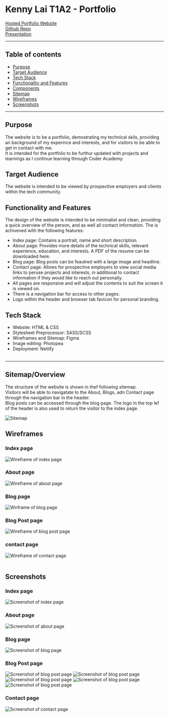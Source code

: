 # Kenny Lai T1A2 - Portfolio

[Hosted Portfolio Website](https://kl-t1a2.netlify.app/)  
[Github Repo](https://github.com/kenny791/T1A2-Portfolio)  
[Presentation](https://youtu.be/eFHsvj8F0fM)  

---

## Table of contents
- [Purpose](#purpose)  
- [Target Audience](#target-audience)
- [Tech Stack](#tech-stack)
- [Functionality and Features](#functionality-and-features)
- [Components](#components)
- [Sitemap](#sitemap)
- [Wireframes](#wireframes)
- [Screenshots](#screenshots)  

---


## Purpose
The website is to be a portfolio, demostrating my technical skils, providing an background of my experince and interests, and for visitors to be able to get in contact with me.  
It is intended for the portfolio to be furthur updated with projects and learnings as I continue learning through Coder Academy.

## Target Audience
The website is intended to be viewed by prospective employers and clients within the tech community.

## Functionality and Features
The design of the website is intended to be minimalist and clean, providing a quick overview of the person, and as well all contact information.
The is achiveved with the following features:
- Index page: Contains a portrait, name and short description.
- About page: Provides more details of the technical skills, relevant experience, education, and interests. A PDF of the resume can be downloaded here.
- Blog page: Blog posts can be feautred with a large image and headline.
- Contact page: Allows for prospecitve employers to view social media links to peruse projects and interests, in additional to contact information if they would like to reach out personally.
- All pages are responsive and will adjust the contents to suit the screen it is viewed on.
- There is a navigation bar for access to other pages.
- Logo within the header and browser tab favicon for personal branding.

## Tech Stack
- Website: HTML & CSS
- Stylesheet Preprocessor: SASS/SCSS
- Wireframes and Sitemap: Figma
- Image editing: Photopea
- Deployment: Netlify  
  <br>
---

## Sitemap/Overview
The structure of the website is shown in thef following sitemap.  
Visitors will be able to navigatate to the About, Blogs, adn Contact page through the navigation bar in the header.  
 Blog posts can be accessed through the blog page. 
The logo in the top lef of the header is also used to return the visitor to the index page.

![Sitemap](/docs/sitemap.png)

## Wireframes
### Index page
![Wireframe of index page](/docs/wireframe-index.png)
### About page
![Wireframe of about page](/docs/wireframe-about.png)
### Blog page
![Wirframe of blog page](/docs/wireframe-blog.png)
### Blog Post page
![Wireframe of blog post page](/docs/wireframe-blog-post.png)
### contact page
![Wireframe of contact page](/docs/wireframe-contact.png)
<br>
<br>

## Screenshots
### Index page
![Screenshot of index page](/docs/screenshot-index.png)
### About page
![Screenshot of about page](/docs/screenshot-about.png)
### Blog page
![Screenshot of blog page](/docs/screenshot-blog.png)
### Blog Post page
![Screenshot of blog post page](/docs/screenshot-blog-post-1.png)
![Screenshot of blog post page](/docs/screenshot-blog-post-2.png)
![Screenshot of blog post page](/docs/screenshot-blog-post-3.png)
![Screenshot of blog post page](/docs/screenshot-blog-post-4.png)
![Screenshot of blog post page](/docs/screenshot-blog-post-5.png)
### Contact page
![Screenshot of contact page](/docs/screenshot-contact.png)







